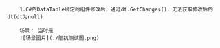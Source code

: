         1.C#的DataTable绑定的组件修改后，通过dt.GetChanges()，无法获取修改后的dt(dt为null)

        场景： 当时是
        ![场景图片](./阻抗测试图.png)
